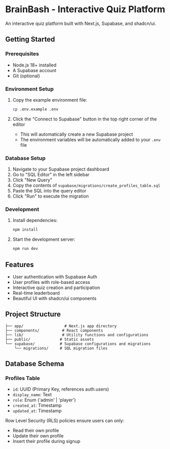 # BrainBash - Interactive Quiz Platform

An interactive quiz platform built with Next.js, Supabase, and shadcn/ui.

## Getting Started

### Prerequisites

- Node.js 18+ installed
- A Supabase account
- Git (optional)

### Environment Setup

1. Copy the example environment file:
   ```bash
   cp .env.example .env
   ```

2. Click the "Connect to Supabase" button in the top right corner of the editor
   - This will automatically create a new Supabase project
   - The environment variables will be automatically added to your `.env` file

### Database Setup

1. Navigate to your Supabase project dashboard
2. Go to "SQL Editor" in the left sidebar
3. Click "New Query"
4. Copy the contents of `supabase/migrations/create_profiles_table.sql`
5. Paste the SQL into the query editor
6. Click "Run" to execute the migration

### Development

1. Install dependencies:
   ```bash
   npm install
   ```

2. Start the development server:
   ```bash
   npm run dev
   ```

## Features

- User authentication with Supabase Auth
- User profiles with role-based access
- Interactive quiz creation and participation
- Real-time leaderboard
- Beautiful UI with shadcn/ui components

## Project Structure

```
├── app/                  # Next.js app directory
├── components/          # React components
├── lib/                 # Utility functions and configurations
├── public/             # Static assets
└── supabase/           # Supabase configurations and migrations
    └── migrations/     # SQL migration files
```

## Database Schema

### Profiles Table
- `id`: UUID (Primary Key, references auth.users)
- `display_name`: Text
- `role`: Enum ('admin' | 'player')
- `created_at`: Timestamp
- `updated_at`: Timestamp

Row Level Security (RLS) policies ensure users can only:
- Read their own profile
- Update their own profile
- Insert their profile during signup